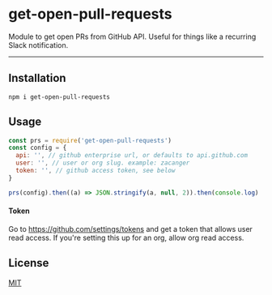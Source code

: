 # get-open-pull-requests

Module to get open PRs from GitHub API.
Useful for things like a recurring Slack notification.

--------

## Installation

`npm i get-open-pull-requests`

## Usage

```javascript
const prs = require('get-open-pull-requests')
const config = {
  api: '', // github enterprise url, or defaults to api.github.com
  user: '', // user or org slug. example: zacanger
  token: '', // github access token, see below
}

prs(config).then((a) => JSON.stringify(a, null, 2)).then(console.log)
```

#### Token

Go to <https://github.com/settings/tokens> and get a token that allows user read
access. If you're setting this up for an org, allow org read access.

## License

[MIT](./LICENSE.md)
